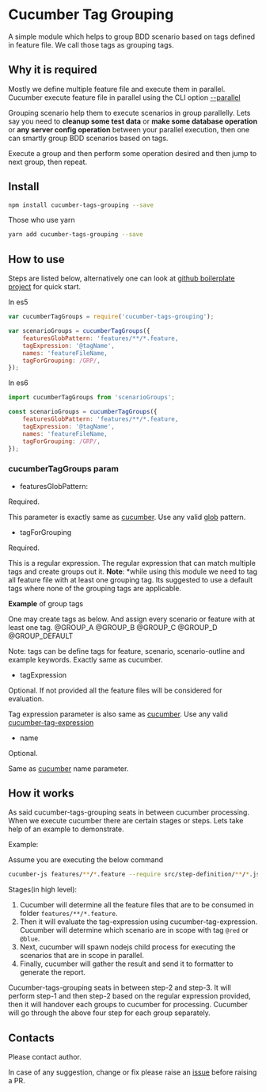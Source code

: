# Cucumber Tag Grouping

A simple module which helps to group BDD scenario based on tags defined in feature file. We call those tags as grouping tags.

## Why it is required

Mostly we define multiple feature file and execute them in parallel. Cucumber execute feature file in parallel using the CLI option [--parallel](https://github.com/cucumber/cucumber-js/blob/master/docs/cli.md#parallel-experimental)

Grouping scenario help them to execute scenarios in group parallelly. Lets say you need to **cleanup some test data** or **make some database operation** or **any server config operation** between your parallel execution, then one can smartly group BDD scenarios based on tags.

Execute a group and then perform some operation desired and then jump to next group, then repeat.

## Install

```sh
npm install cucumber-tags-grouping --save
```

Those who use yarn

```sh
yarn add cucumber-tags-grouping --save
```

## How to use

Steps are listed below, alternatively one can look at [github boilerplate project](https://github.com/iAbhishek91/boilerblate-cucumber-tags-grouping) for quick start.

In es5

```js
var cucumberTagGroups = require('cucumber-tags-grouping');

var scenarioGroups = cucumberTagGroups({
    featuresGlobPattern: 'features/**/*.feature,
    tagExpression: '@tagName',
    names: 'featureFileName,
    tagForGrouping: /GRP/,
});
```

In es6

```js
import cucumberTagGroups from 'scenarioGroups';

const scenarioGroups = cucumberTagGroups({
    featuresGlobPattern: 'features/**/*.feature,
    tagExpression: '@tagName',
    names: 'featureFileName,
    tagForGrouping: /GRP/,
});
```

### cucumberTagGroups param

* featuresGlobPattern:

Required.

This parameter is exactly same as [cucumber](https://github.com/cucumber/cucumber-js/blob/master/docs/cli.md#running-specific-features). Use any valid [glob](https://github.com/isaacs/node-glob#glob) pattern.

* tagForGrouping

Required.

This is a regular expression. The regular expression that can match multiple tags and create groups out it. **Note**: *while using this module we need to tag all feature file with at least one grouping tag. Its suggested to use a default tags where none of the grouping tags are applicable.

**Example** of group tags

One may create tags as below. And assign every scenario or feature with at least one tag.
@GROUP_A
@GROUP_B
@GROUP_C
@GROUP_D
@GROUP_DEFAULT

Note: tags can be define tags for feature, scenario, scenario-outline and example keywords. Exactly same as cucumber.

* tagExpression

Optional. If not provided all the feature files will be considered for evaluation.

Tag expression parameter is also same as [cucumber](https://github.com/cucumber/cucumber-js/blob/master/docs/cli.md#tags). Use any valid [cucumber-tag-expression](https://docs.cucumber.io/cucumber/api/#tag-expressions)

* name

Optional.

Same as [cucumber](https://github.com/cucumber/cucumber-js/blob/master/docs/cli.md#running-specific-features) name parameter.

## How it works

As said cucumber-tags-grouping seats in between cucumber processing. When we execute cucumber there are certain stages or steps. Lets take help of an example to demonstrate.

Example:

Assume you are executing the below command

```sh
cucumber-js features/**/*.feature --require src/step-definition/**/*.js --tags "@red or @blue" --parallel 5
```

Stages(in high level):

1. Cucumber will determine all the feature files that are to be consumed in folder `features/**/*.feature`.
2. Then it will evaluate the tag-expression using cucumber-tag-expression. Cucumber will determine which scenario are in scope with tag `@red` or `@blue`.
3. Next, cucumber will spawn nodejs child process for executing the scenarios that are in scope in parallel.
4. Finally, cucumber will gather the result and send it to formatter to generate the report.

Cucumber-tags-grouping seats in between step-2 and step-3. It will perform step-1 and then step-2 based on the regular expression provided, then it will handover each groups to cucumber for processing. Cucumber will go through the above four step for each group separately.

## Contacts

Please contact author.

In case of any suggestion, change or fix please raise an [issue](https://github.com/iAbhishek91/cucumber-tags-grouping/issues) before raising a PR.
